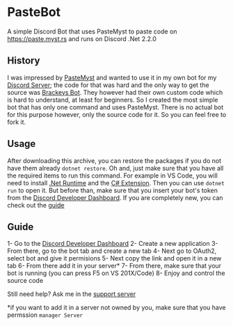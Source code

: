 # PasteBot
 A simple Discord Bot that uses PasteMyst to paste code on https://paste.myst.rs and runs on Discord .Net 2.2.0

## History
I was impressed by [PasteMyst](https://paste.myst.rs) and wanted to use it in my own bot for my [Discord Server](https://discord.gg/fKWpK7A); the code for that was hard and the only way to get the source was [Brackeys Bot](https://github.com/YilianSource/brackeys-bot). They however had their own custom code which is hard to understand, at least for beginners. So I created the most simple bot that has only one command and uses PasteMyst. There is no actual bot for this purpose however, only the source code for it. So you can feel free to fork it.

## Usage
After downloading this archive, you can restore the packages if you do not have them already `dotnet restore`. Oh and, just make sure that you have all the required items to run this command. For example in VS Code, you will need to install [.Net Runtime](https://dotnet.microsoft.com/download) and the [C# Extension](https://marketplace.visualstudio.com/items?itemName=ms-dotnettools.csharp). Then you can use `dotnet run` to open it. But before than, make sure that you insert your bot's token from the [Discord Developer Dashboard](https://discord.com/developers/). If you are completely new, you can check out the [guide](https://github.com/ANF-Studios/PasteBot/#guide)


## Guide

1- Go to the [Discord Developer Dashboard](https://discord.com/developers/)
2- Create a new application
3- From there, go to the bot tab and create a new tab
4- Next go to OAuth2, select bot and give it permisions
5- Next copy the link and open it in a new tab
6- From there add it in your server*
7- From there, make sure that your bot is running (you can press F5 on VS 201X/Code)
8- Enjoy and control the source code

Still need help? Ask me in the [support server](https://discord.gg/fKWpK7A)

*if you want to add it in a server not owned by you, make sure that you have permssion `manager Server`
